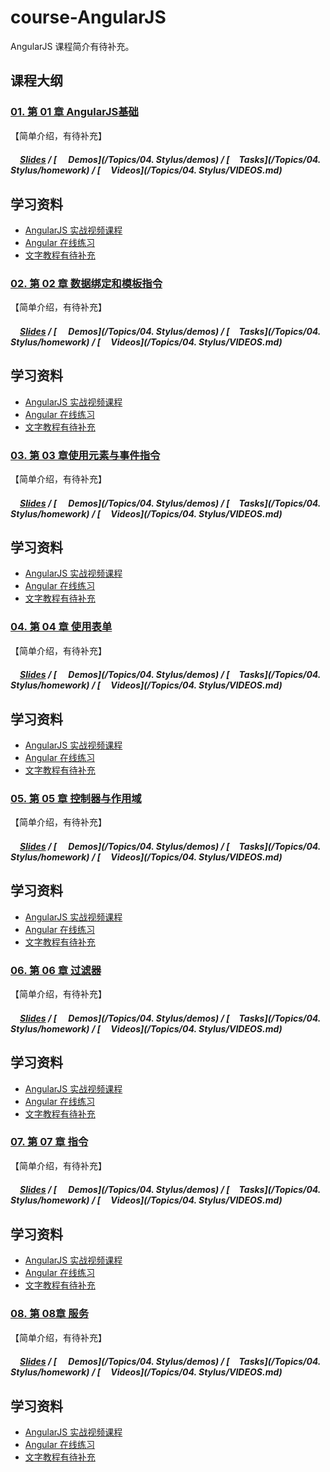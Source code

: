 # course-AngularJS
AngularJS 课程简介有待补充。

## 课程大纲
### [01. 第 01 章 AngularJS基础](*)

【简单介绍，有待补充】

##### [<img src="https://raw.githubusercontent.com/TelerikAcademy/Common/master/icons/presentation.png" height="15" />Slides](*) / [<img src="https://raw.githubusercontent.com/TelerikAcademy/Common/master/icons/code.png" height="15"> Demos](/Topics/04. Stylus/demos) / [<img src="https://raw.githubusercontent.com/TelerikAcademy/Common/master/icons/homework.png" height="15">Tasks](/Topics/04. Stylus/homework) / [<img src="https://raw.githubusercontent.com/TelerikAcademy/Common/master/icons/video.png" height="13"> Videos](/Topics/04. Stylus/VIDEOS.md)


## 学习资料

- [AngularJS 实战视频课程<img src="https://raw.githubusercontent.com/TelerikAcademy/Common/master/icons/video.png" height="13">](http://www.imooc.com/learn/156)
- [Angular 在线练习](http://www.learn-angular.org/)
- [文字教程有待补充](*)

### [02. 第 02 章 数据绑定和模板指令](*)

【简单介绍，有待补充】

##### [<img src="https://raw.githubusercontent.com/TelerikAcademy/Common/master/icons/presentation.png" height="15" />Slides](*) / [<img src="https://raw.githubusercontent.com/TelerikAcademy/Common/master/icons/code.png" height="15"> Demos](/Topics/04. Stylus/demos) / [<img src="https://raw.githubusercontent.com/TelerikAcademy/Common/master/icons/homework.png" height="15">Tasks](/Topics/04. Stylus/homework) / [<img src="https://raw.githubusercontent.com/TelerikAcademy/Common/master/icons/video.png" height="13"> Videos](/Topics/04. Stylus/VIDEOS.md)


## 学习资料

- [AngularJS 实战视频课程<img src="https://raw.githubusercontent.com/TelerikAcademy/Common/master/icons/video.png" height="13">](http://www.imooc.com/learn/156)
- [Angular 在线练习](http://www.learn-angular.org/)
- [文字教程有待补充](*)

### [03. 第 03 章使用元素与事件指令](*)

【简单介绍，有待补充】

##### [<img src="https://raw.githubusercontent.com/TelerikAcademy/Common/master/icons/presentation.png" height="15" />Slides](*) / [<img src="https://raw.githubusercontent.com/TelerikAcademy/Common/master/icons/code.png" height="15"> Demos](/Topics/04. Stylus/demos) / [<img src="https://raw.githubusercontent.com/TelerikAcademy/Common/master/icons/homework.png" height="15">Tasks](/Topics/04. Stylus/homework) / [<img src="https://raw.githubusercontent.com/TelerikAcademy/Common/master/icons/video.png" height="13"> Videos](/Topics/04. Stylus/VIDEOS.md)


## 学习资料

- [AngularJS 实战视频课程<img src="https://raw.githubusercontent.com/TelerikAcademy/Common/master/icons/video.png" height="13">](http://www.imooc.com/learn/156)
- [Angular 在线练习](http://www.learn-angular.org/)
- [文字教程有待补充](*)

### [04. 第 04 章 使用表单](*)

【简单介绍，有待补充】

##### [<img src="https://raw.githubusercontent.com/TelerikAcademy/Common/master/icons/presentation.png" height="15" />Slides](*) / [<img src="https://raw.githubusercontent.com/TelerikAcademy/Common/master/icons/code.png" height="15"> Demos](/Topics/04. Stylus/demos) / [<img src="https://raw.githubusercontent.com/TelerikAcademy/Common/master/icons/homework.png" height="15">Tasks](/Topics/04. Stylus/homework) / [<img src="https://raw.githubusercontent.com/TelerikAcademy/Common/master/icons/video.png" height="13"> Videos](/Topics/04. Stylus/VIDEOS.md)


## 学习资料

- [AngularJS 实战视频课程<img src="https://raw.githubusercontent.com/TelerikAcademy/Common/master/icons/video.png" height="13">](http://www.imooc.com/learn/156)
- [Angular 在线练习](http://www.learn-angular.org/)
- [文字教程有待补充](*)

### [05. 第 05 章 控制器与作用域](*)

【简单介绍，有待补充】

##### [<img src="https://raw.githubusercontent.com/TelerikAcademy/Common/master/icons/presentation.png" height="15" />Slides](*) / [<img src="https://raw.githubusercontent.com/TelerikAcademy/Common/master/icons/code.png" height="15"> Demos](/Topics/04. Stylus/demos) / [<img src="https://raw.githubusercontent.com/TelerikAcademy/Common/master/icons/homework.png" height="15">Tasks](/Topics/04. Stylus/homework) / [<img src="https://raw.githubusercontent.com/TelerikAcademy/Common/master/icons/video.png" height="13"> Videos](/Topics/04. Stylus/VIDEOS.md)


## 学习资料

- [AngularJS 实战视频课程<img src="https://raw.githubusercontent.com/TelerikAcademy/Common/master/icons/video.png" height="13">](http://www.imooc.com/learn/156)
- [Angular 在线练习](http://www.learn-angular.org/)
- [文字教程有待补充](*)

### [06. 第 06 章 过滤器](*)

【简单介绍，有待补充】

##### [<img src="https://raw.githubusercontent.com/TelerikAcademy/Common/master/icons/presentation.png" height="15" />Slides](*) / [<img src="https://raw.githubusercontent.com/TelerikAcademy/Common/master/icons/code.png" height="15"> Demos](/Topics/04. Stylus/demos) / [<img src="https://raw.githubusercontent.com/TelerikAcademy/Common/master/icons/homework.png" height="15">Tasks](/Topics/04. Stylus/homework) / [<img src="https://raw.githubusercontent.com/TelerikAcademy/Common/master/icons/video.png" height="13"> Videos](/Topics/04. Stylus/VIDEOS.md)


## 学习资料

- [AngularJS 实战视频课程<img src="https://raw.githubusercontent.com/TelerikAcademy/Common/master/icons/video.png" height="13">](http://www.imooc.com/learn/156)
- [Angular 在线练习](http://www.learn-angular.org/)
- [文字教程有待补充](*)

### [07. 第 07 章 指令](*)

【简单介绍，有待补充】

##### [<img src="https://raw.githubusercontent.com/TelerikAcademy/Common/master/icons/presentation.png" height="15" />Slides](*) / [<img src="https://raw.githubusercontent.com/TelerikAcademy/Common/master/icons/code.png" height="15"> Demos](/Topics/04. Stylus/demos) / [<img src="https://raw.githubusercontent.com/TelerikAcademy/Common/master/icons/homework.png" height="15">Tasks](/Topics/04. Stylus/homework) / [<img src="https://raw.githubusercontent.com/TelerikAcademy/Common/master/icons/video.png" height="13"> Videos](/Topics/04. Stylus/VIDEOS.md)


## 学习资料

- [AngularJS 实战视频课程<img src="https://raw.githubusercontent.com/TelerikAcademy/Common/master/icons/video.png" height="13">](http://www.imooc.com/learn/156)
- [Angular 在线练习](http://www.learn-angular.org/)
- [文字教程有待补充](*)

### [08. 第 08章 服务](*)

【简单介绍，有待补充】

##### [<img src="https://raw.githubusercontent.com/TelerikAcademy/Common/master/icons/presentation.png" height="15" />Slides](*) / [<img src="https://raw.githubusercontent.com/TelerikAcademy/Common/master/icons/code.png" height="15"> Demos](/Topics/04. Stylus/demos) / [<img src="https://raw.githubusercontent.com/TelerikAcademy/Common/master/icons/homework.png" height="15">Tasks](/Topics/04. Stylus/homework) / [<img src="https://raw.githubusercontent.com/TelerikAcademy/Common/master/icons/video.png" height="13"> Videos](/Topics/04. Stylus/VIDEOS.md)


## 学习资料

- [AngularJS 实战视频课程<img src="https://raw.githubusercontent.com/TelerikAcademy/Common/master/icons/video.png" height="13">](http://www.imooc.com/learn/156)
- [Angular 在线练习](http://www.learn-angular.org/)
- [文字教程有待补充](*)







